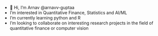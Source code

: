 - 👋 Hi, I’m Arnav @arnavv-guptaa
-  I’m interested in Quantitative Finance, Statistics and AI/ML
-  I’m currently learning python and R
-  I’m looking to collaborate on interesting research projects in the field of quantitative finance or computer vision
